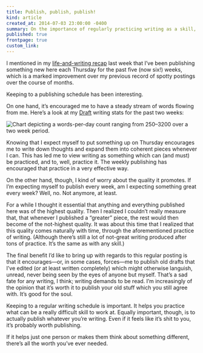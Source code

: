 ```yaml
---
title: Publish, publish, publish!
kind: article
created_at: 2014-07-03 23:00:00 -0400
summary: On the importance of regularly practicing writing as a skill, and of putting that practice out there by publishing it.
published: true
frontpage: true
custom_link: 
---
```


I mentioned in my [life-and-writing recap](/articles/thursdays/) last week that I’ve been publishing something new here each Thursday for the past five (now six!) weeks, which is a marked improvement over my previous record of spotty postings over the course of months.

Keeping to a publishing schedule has been interesting.

On one hand, it’s encouraged me to have a steady stream of words flowing from me. Here’s a look at my [Draft](https://draftin.com) writing stats for the past two weeks:

![Chart depicting a words-per-day count ranging from 250–3200 over a two week period.](/assets/img/draft-word-count.png)

Knowing that I expect myself to put something up on Thursday encourages me to write down thoughts and expand them into coherent pieces whenever I can. This has led me to view writing as something which can (and must) be practiced, and to, well, practice it. The weekly publishing has encouraged that practice in a very effective way.

On the other hand, though, I kind of worry about the quality it promotes. If I’m expecting myself to publish every week, am I expecting something great every week? Well, no. Not anymore, at least.

For a while I thought it essential that anything and everything published here was of the highest quality. Then I realized I couldn’t really measure that, that whenever I published a “greater” piece, the rest would then become of the not-highest quality. It was about this time that I realized that this quality comes naturally with time, through the aforementioned practice of writing. (Although there’s still a lot of not-great writing produced after tons of practice. It’s the same as with any skill.)

The final benefit I’d like to bring up with regards to this regular posting is that it encourages—or, in some cases, forces—me to publish old drafts that I’ve edited (or at least written completely) which might otherwise languish, unread, never being seen by the eyes of anyone but myself. That’s a sad fate for any writing, I think; writing demands to be read. I’m increasingly of the opinion that it’s worth it to publish your old stuff which you still agree with. It’s good for the soul.

Keeping to a regular writing schedule is important. It helps you practice what can be a really difficult skill to work at. Equally important, though, is to actually publish whatever you’re writing. Even if it feels like it’s shit to you, it’s probably worth publishing.

If it helps just one person or makes them think about something different, there’s all the worth you’ve ever needed.